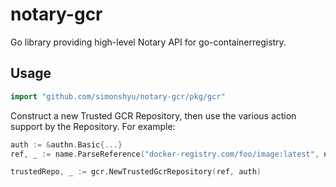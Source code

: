 # notary-gcr
Go library providing high-level Notary API for go-containerregistry.

## Usage

```go
import "github.com/simonshyu/notary-gcr/pkg/gcr"
```


Construct a new Trusted GCR Repository, then use the various action support by the Repository. For example:

```go
auth := &authn.Basic{...}
ref, _ := name.ParseReference("docker-registry.com/foo/image:latest", name.WeakValidation)

trustedRepo, _ := gcr.NewTrustedGcrRepository(ref, auth)
```
